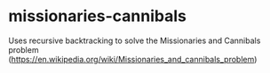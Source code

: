 # missionaries-cannibals
Uses recursive backtracking to solve the Missionaries and Cannibals problem (https://en.wikipedia.org/wiki/Missionaries_and_cannibals_problem)
